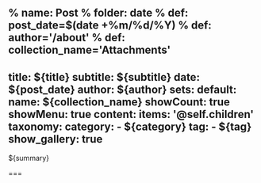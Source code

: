 % name: Post
% folder: date
% def: post_date=$(date +%m/%d/%Y)
% def: author='/about'
% def: collection_name='Attachments'
---
title: ${title}
subtitle: ${subtitle}
date: ${post_date}
author: ${author}
sets:
    default:
        name: ${collection_name}
        showCount: true
        showMenu: true
content:
    items: '@self.children'
taxonomy:
    category: 
        - ${category}
    tag: 
        - ${tag}
show_gallery: true
---

${summary}

===


